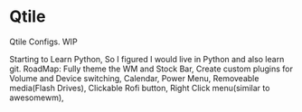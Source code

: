 # Qtile
Qtile Configs. WIP


Starting to Learn Python, So I figured I would live in Python and also learn git. 
RoadMap: Fully theme the WM and Stock Bar,
         Create custom plugins for 
                                   Volume and Device switching, 
                                   Calendar, 
                                   Power Menu, 
                                   Removeable media(Flash Drives),
                                   Clickable Rofi button,
                                   Right Click menu(similar to awesomewm),
                                   

                                   
